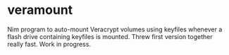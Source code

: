 # veramount
Nim program to auto-mount Veracrypt volumes using keyfiles whenever a flash drive containing keyfiles is mounted. Threw first version together really fast. Work in progress.
